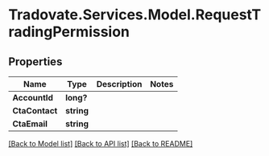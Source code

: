 # Tradovate.Services.Model.RequestTradingPermission
## Properties

Name | Type | Description | Notes
------------ | ------------- | ------------- | -------------
**AccountId** | **long?** |  | 
**CtaContact** | **string** |  | 
**CtaEmail** | **string** |  | 

[[Back to Model list]](../README.md#documentation-for-models) [[Back to API list]](../README.md#documentation-for-api-endpoints) [[Back to README]](../README.md)

